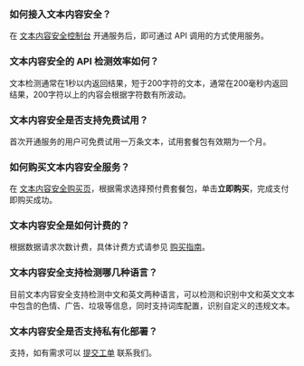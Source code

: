 
### 如何接入文本内容安全？
在 [文本内容安全控制台](https://console.cloud.tencent.com/cms/text) 开通服务后，即可通过 API 调用的方式使用服务。
### 文本内容安全的 API 检测效率如何？
文本检测通常在1秒以内返回结果，短于200字符的文本，通常在200毫秒内返回结果，200字符以上的内容会根据字符数有所波动。
### 文本内容安全是否支持免费试用？
首次开通服务的用户可免费试用一万条文本，试用套餐包有效期为一个月。
### 如何购买文本内容安全服务？
在 [文本内容安全购买页](https://buy.cloud.tencent.com/tms)，根据需求选择预付费套餐包，单击**立即购买**，完成支付即购买成功。
### 文本内容安全是如何计费的？
根据数据请求次数计费，具体计费方式请参见 [购买指南](https://cloud.tencent.com/document/product/1124/37118)。
### 文本内容安全支持检测哪几种语言？
目前文本内容安全支持检测中文和英文两种语言，可以检测和识别中文和英文文本中包含的色情、广告、垃圾等信息，同时支持词库配置，识别自定义的违规文本。
### 文本内容安全是否支持私有化部署？
支持，如有需求可以 [提交工单](https://console.cloud.tencent.com/workorder/category?level1_id=141&level2_id=1287&source=0&data_title=T-Sec-%E5%A4%A9%E5%BE%A1%E6%96%87%E6%9C%AC%E5%86%85%E5%AE%B9%E5%AE%89%E5%85%A8&level3_id=1298&queue=3233&scene_code=41330&step=2) 联系我们。

